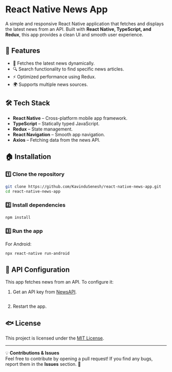 # React Native News App

A simple and responsive React Native application that fetches and displays the latest news from an API. Built with **React Native, TypeScript, and Redux**, this app provides a clean UI and smooth user experience.

## 🚀 Features

- 📢 Fetches the latest news dynamically.
- 🔍 Search functionality to find specific news articles.
- ⚡ Optimized performance using Redux.
- 🌍 Supports multiple news sources.

## 🛠️ Tech Stack

- **React Native** – Cross-platform mobile app framework.
- **TypeScript** – Statically typed JavaScript.
- **Redux** – State management.
- **React Navigation** – Smooth app navigation.
- **Axios** – Fetching data from the news API.

## 🏠 Installation

### 1️⃣ Clone the repository  
```sh
git clone https://github.com/KavinduSenesh/react-native-news-app.git
cd react-native-news-app
```

### 2️⃣ Install dependencies  
```sh
npm install
```

### 3️⃣ Run the app  
For Android:
```sh
npx react-native run-android
```

## 🔑 API Configuration
This app fetches news from an API. To configure it:
1. Get an API key from [NewsAPI](https://newsapi.org/).
   ```
2. Restart the app.

## 🐟 License

This project is licensed under the [MIT License](LICENSE).

---

💡 **Contributions & Issues**  
Feel free to contribute by opening a pull request! If you find any bugs, report them in the **Issues** section. 🚀

